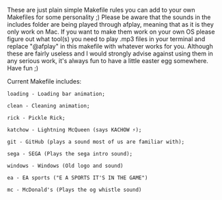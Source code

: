 These are just plain simple Makefile rules you can add to your own Makefiles for some personality ;)
Please be aware that the sounds in the includes folder are being played through afplay, meaning that as it is they only work on Mac. If you want to make them work on your own OS please figure out what tool(s) you need to play .mp3 files in your terminal and replace "@afplay" in this makefile with whatever works for you.
Although these are fairly useless and I would strongly advise against using them in any serious work, it's always fun to have a little easter egg somewhere.
Have fun ;)

Current Makefile includes:

	loading - Loading bar animation;

	clean - Cleaning animation;

	rick - Pickle Rick;

	katchow - Lightning McQueen (says KACHOW ⚡️);

	git - GitHub (plays a sound most of us are familiar with);

	sega - SEGA (Plays the sega intro sound);

	windows - Windows (Old logo and sound)

	ea - EA sports ("E A SPORTS IT'S IN THE GAME")

	mc - McDonald's (Plays the og whistle sound)

